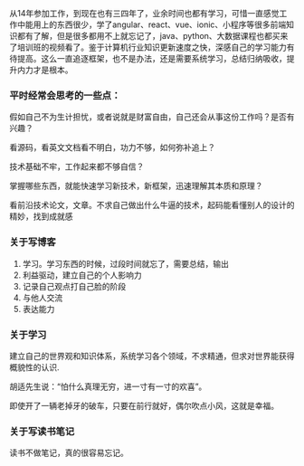 

从14年参加工作，到现在也有三四年了，业余时间也都有学习，可惜一直感觉工作中能用上的东西很少，学了angular、react、vue、ionic、小程序等很多前端知识都有了解，但是很多都用不上就忘记了，java、python、大数据课程也都买来了培训班的视频看了。鉴于计算机行业知识更新速度之快，深感自己的学习能力有待提高。这么一直追逐框架，也不是办法，还是需要系统学习，总结归纳吸收，提升内力才是根本。




### 平时经常会思考的一些点：
假如自己不为生计担忧，或者说就是财富自由，自己还会从事这份工作吗？是否有兴趣？

看源码，看英文文档看不明白，功力不够，如何弥补追上？

技术基础不牢，工作起来都不够自信？

掌握哪些东西，就能快速学习新技术，新框架，迅速理解其本质和原理？

看前沿技术论文，文章。不求自己做出什么牛逼的技术，起码能看懂别人的设计的精妙，找到成就感

### 关于写博客
1. 学习。学习东西的时候，过段时间就忘了，需要总结，输出
2. 利益驱动，建立自己的个人影响力
3. 记录自己观点打自己脸的阶段
4. 与他人交流
5. 表达能力

### 关于学习
建立自己的世界观和知识体系，系统学习各个领域，不求精通，但求对世界能获得概貌性的认识.

胡适先生说：“怕什么真理无穷，进一寸有一寸的欢喜”。

即使开了一辆老掉牙的破车，只要在前行就好，偶尔吹点小风，这就是幸福。

### 关于写读书笔记

读书不做笔记，真的很容易忘记。


